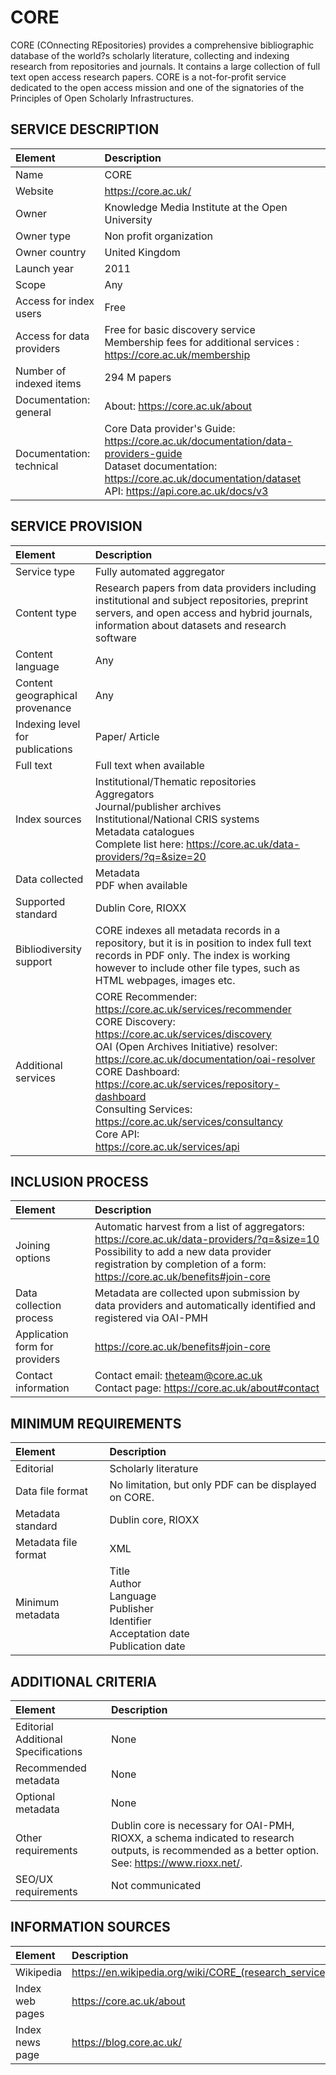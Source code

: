 # CORE

CORE (COnnecting REpositories) provides a comprehensive bibliographic database of the world?s scholarly literature, collecting and indexing research from repositories and journals. It contains a large collection of full text open access research papers. CORE is a not-for-profit service dedicated to the open access mission and one of the signatories of the Principles of Open Scholarly Infrastructures.


## SERVICE DESCRIPTION

| Element | Description |
| :- | :- |
| Name | CORE |
| Website | https://core.ac.uk/ |
| Owner | Knowledge Media Institute at the Open University |
| Owner type | Non profit organization |
| Owner country | United Kingdom |
| Launch year | 2011 |
| Scope | Any |
| Access for index users | Free |
| Access for data providers | Free for basic discovery  service<br>Membership fees for additional services : https://core.ac.uk/membership  |
| Number of indexed items | 294 M papers |
| Documentation: general | About: https://core.ac.uk/about   |
| Documentation: technical | Core Data provider's Guide: https://core.ac.uk/documentation/data-providers-guide<br>Dataset documentation: https://core.ac.uk/documentation/dataset  <br>API: https://api.core.ac.uk/docs/v3  |

## SERVICE PROVISION

| Element | Description |
| :- | :- |
| Service type | Fully automated aggregator  |
| Content type | Research papers from data providers including institutional and subject repositories, preprint servers, and open access and hybrid journals, information about datasets and research software |
| Content language | Any |
| Content geographical provenance | Any |
| Indexing level for publications | Paper/ Article |
| Full text | Full text when available |
| Index sources | Institutional/Thematic repositories<br>Aggregators <br>Journal/publisher archives <br>Institutional/National CRIS systems <br>Metadata catalogues <br>Complete list here: https://core.ac.uk/data-providers/?q=&size=20 |
| Data collected | Metadata <br>PDF when available |
| Supported standard | Dublin Core, RIOXX |
| Bibliodiversity support | CORE indexes all metadata records in a repository, but it is in position to index full text records in PDF only. The index is working however to include other file types, such as HTML webpages, images etc. |
| Additional services | CORE Recommender:<br>https://core.ac.uk/services/recommender <br>CORE Discovery:<br>https://core.ac.uk/services/discovery <br>OAI (Open Archives Initiative) resolver:<br>https://core.ac.uk/documentation/oai-resolver <br>CORE Dashboard:<br>https://core.ac.uk/services/repository-dashboard <br>Consulting Services:<br>https://core.ac.uk/services/consultancy<br>Core API: <br>https://core.ac.uk/services/api |

## INCLUSION PROCESS

| Element | Description |
| :- | :- |
| Joining options | Automatic harvest from a list of aggregators: https://core.ac.uk/data-providers/?q=&size=10<br>Possibility to add a new data provider registration by completion of a form: https://core.ac.uk/benefits#join-core |
| Data collection process | Metadata are collected upon submission by data providers and automatically identified and registered via OAI-PMH  |
| Application form for providers | https://core.ac.uk/benefits#join-core |
| Contact information | Contact email: theteam@core.ac.uk <br>Contact page: https://core.ac.uk/about#contact  |

## MINIMUM REQUIREMENTS

| Element | Description |
| :- | :- |
| Editorial | Scholarly literature |
| Data file format | No limitation, but only PDF can be displayed on CORE. |
| Metadata standard | Dublin core, RIOXX |
| Metadata file format | XML |
| Minimum metadata | Title<br>Author<br>Language<br>Publisher<br>Identifier<br>Acceptation date<br>Publication date |

## ADDITIONAL CRITERIA

| Element | Description |
| :- | :- |
| Editorial Additional Specifications | None |
| Recommended metadata | None |
| Optional metadata | None |
| Other requirements | Dublin core is necessary for OAI-PMH, RIOXX, a schema indicated to research outputs, is recommended as a better option. See: https://www.rioxx.net/. |
| SEO/UX requirements | Not communicated |

## INFORMATION SOURCES

| Element | Description |
| :- | :- |
| Wikipedia | https://en.wikipedia.org/wiki/CORE_(research_service) |
| Index web pages | https://core.ac.uk/about |
| Index news page | https://blog.core.ac.uk/ |